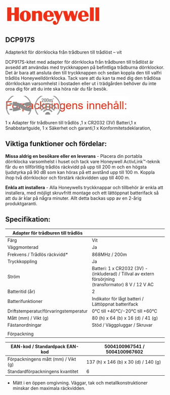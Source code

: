 ![](_page_0_Picture_0.jpeg)

## **DCP917S**

Adapterkit för dörrklocka från trådburen till trådlöst – vit

DCP917S-kitet med adapter för dörrklocka från trådburen till trådlöst är avsedd att användas med tryckknappen på befintliga trådburna dörrklockor. Det är bara att ansluta den till tryckknappen och sedan koppla den till valfri trådlös Honeywelldörrklocka. Tack vare att du kan ta med dig den trådlösa dörrklockan varsomhelst i bostaden eller ut i trädgården behöver du inte oroa dig för att du inte ska höra när du får besök.

![](_page_0_Picture_4.jpeg)

1 x Adapter för trådburen till trådlös ,1 x CR2032 (3V) Batteri,1 x Snabbstartguide, 1 x Säkerhet och garanti,1 x Konformitetsdeklaration,

## Viktiga funktioner och fördelar:

**Missa aldrig en besökare eller en leverans** - Placera din portabla dörrklocka varsomhelst i huset och tack vare Honeywell ActivLink™-teknik får du en tillförlitlig trådlös räckvidd på upp till 200 m och en högsta ljudstyrka på 90 dB som kan höras på ett avstånd upp till 100 m. Koppla ihop två dörrklockor och förstärk räckvidden upp till 400 m.

**Enkla att installera** - Alla Honeywells tryckknappar och tillbehör är enkla att installera, med möjligt skruvfritt montage och ett lättöppnat batterifack så att du är klar på några minuter. Allt detta backas upp av en 2-årig produktgaranti.

## Specifikation:

| Adapter för trådburen till trådlös    |                                                                                                          |
|---------------------------------------|----------------------------------------------------------------------------------------------------------|
| Färg                                  | Vit                                                                                                      |
| Väggmonterad                          | Ja                                                                                                       |
| Frekvens / Trådlös räckvidd*          | 868MHz / 200m                                                                                            |
| Tryckkoppling                         | Ja                                                                                                       |
| Ström                                 | Batteri: 1 x CR2032 (3V) - (inkluderad) / Tillval av extern försörjning<br>(transformator) 8 V / 12 V AC |
| Batteritid (år)                       | 2                                                                                                        |
| Batterifunktioner                     | Indikator för lågt batteri / Lättöppnat batterifack                                                      |
| Driftstemperatur/förvaringstemperatur | 0°C till +40°C/-20°C till +60°C                                                                          |
| Mått (mm) / Vikt (g)                  | 80 (h) x 64 (b) x 16 (d) / 41 (g)                                                                        |
| Fästanordningar                       | Stöd / Väggpluggar / Skruvar                                                                             |
|                                       |                                                                                                          |
| Förpackning                           |                                                                                                          |

| EAN-kod / Standardpack EAN-kod      | 5004100967541 / 5004100967602        |
|-------------------------------------|--------------------------------------|
| Förpackningens mått (mm) / Vikt (g) | 137 (h) x 146 (b) x 30 (d) / 140 (g) |
| Standardförpackningens kvantitet    | 6                                    |

* Mätt i en öppen omgivning. Väggar, tak och metallkonstruktioner minskar den maximala räckvidden.